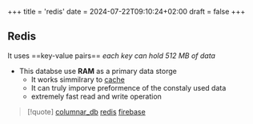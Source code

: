 +++
title = 'redis'
date = 2024-07-22T09:10:24+02:00
draft = false
+++

## Redis 
It uses ==key-value pairs==
*each key can hold 512 MB of data*
- This databse use **RAM** as a primary data storge 
	- It works simmilrary to [cache](/nixos/cache.md) 
	- It can truly imporve preformence of the constaly used data 
	- extremely fast read and write operation
 
>[!quote] [columnar_db](/databases/columnar_db.md) [redis](/databases/redis.md) [firebase](/databases/firebase.md)
